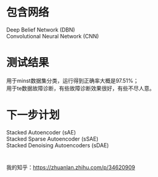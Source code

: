 # 包含网络
Deep Belief Network (DBN) <br />
Convolutional Neural Network (CNN) <br />
# 测试结果
用于minst数据集分类，运行得到正确率大概是97.51%；<br />
用于te数据故障诊断，有些故障诊断效果很好，有些不尽人意。<br />
# 下一步计划
Stacked Autoencoder (sAE) <br />
Stacked Sparse Autoencoder (sSAE) <br />
Stacked Denoising Autoencoders (sDAE) <br />
#
我的知乎：https://zhuanlan.zhihu.com/p/34620909
